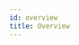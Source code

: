 ```yaml
---
id: overview
title: Overview
---
```


<!--
 Copyright IBM Corp. All Rights Reserved.

 SPDX-License-Identifier: CC-BY-4.0
 -->

